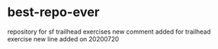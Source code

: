 # best-repo-ever
repository for sf trailhead exercises
new comment added for trailhead exercise
new line added on 20200720